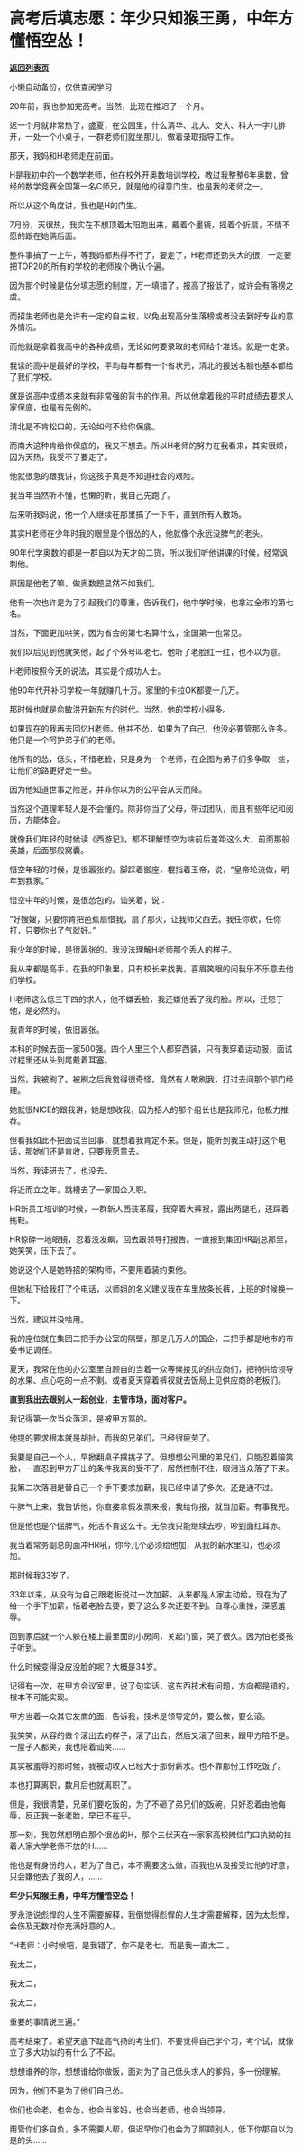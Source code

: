 # 高考后填志愿：年少只知猴王勇，中年方懂悟空怂！

[**返回列表页**](/gzh/记忆承载3)

小懒自动备份，仅供查阅学习

20年前，我也参加完高考。当然，比现在推迟了一个月。

  

迟一个月就非常热了，盛夏，在公园里，什么清华、北大、交大、科大一字儿排开，一处一个小桌子，一群老师们就坐那儿，做着录取指导工作。

  

那天，我妈和H老师走在前面。

  

H是我初中的一个数学老师，他在校外开奥数培训学校，教过我整整6年奥数，曾经的数学竞赛全国第一名C师兄，就是他的得意门生，也是我的老师之一。

  

所以从这个角度讲，我也是H的门生。

  

7月份，天很热，我实在不想顶着太阳跑出来，戴着个墨镜，摇着个折扇，不情不愿的跟在她俩后面。

  

整件事搞了一上午，等我妈都热得不行了，要走了，H老师还劲头大的很，一定要把TOP20的所有的学校的老师挨个确认个遍。

  

因为那个时候是估分填志愿的制度，万一填错了，报高了报低了，或许会有落榜之虞。

  

而招生老师也是允许有一定的自主权，以免出现高分生落榜或者没去到好专业的意外情况。

  

而他就是拿着我高中的各种成绩，无论如何要录取的老师给个准话。就是一定录。

  

我读的高中是最好的学校，平均每年都有一个省状元，清北的报送名额也基本都给了我们学校。

  

就是说高中成绩本来就有非常强的背书的作用。所以他拿着我的平时成绩去要求人家保底，也是有先例的。

  

清北是不肯松口的，无论如何不给你保底。

  

而南大这种肯给你保底的，我又不想去。所以H老师的努力在我看来，其实很烦，因为天热，我受不了要走了。

  

他就很急的跟我讲，你这孩子真是不知道社会的艰险。

  

我当年当然听不懂，也懒的听，我自己先跑了。

  

后来听我妈说，他一个人继续在那里搞了一下午，直到所有人散场。

  

其实H老师在少年时我的眼里是个很怂的人，他就像个永远没脾气的老头。

  

90年代学奥数的都是一群自以为天才的二货，所以我们听他讲课的时候，经常讽刺他。

  

原因是他老了嘛，做奥数题显然不如我们。

  

他有一次也许是为了引起我们的尊重，告诉我们，他中学时候，也拿过全市的第七名。

  

当然，下面更加哄笑，因为省会的第七名算什么，全国第一也常见。

  

我们以后见到他就笑他，起了个外号叫老七。他听了老脸红一红，也不以为意。

  

H老师按照今天的说法，其实是个成功人士。

  

他90年代开补习学校一年就赚几十万。家里的卡拉OK都要十几万。

  

那时候也就是俞敏洪开新东方的时代。当然，他的学校小得多。

  

如果现在的我再去回忆H老师。他并不怂，如果为了自己，他没必要管那么许多。他只是一个呵护弟子们的老师。

  

他所有的怂，低头，不惜老脸，只是身为一个老师，在企图为弟子们多争取一些，让他们的路更好走一些。

  

因为他知道世事之险恶，并非你以为的公平会从天而降。

  

当然这个道理年轻人是不会懂的。除非你当了父母，带过团队，而且有些年纪和阅历，方能体会。

  

就像我们年轻的时候读《西游记》，都不理解悟空为啥前后差距这么大，前面那般英雄，后面那般窝囊。

  

悟空年轻的时候，是很嚣张的。脚踩着御座，棍指着玉帝，说，“皇帝轮流做，明年到我家。”  

  

悟空中年的时候，是很怂包的。讪笑着，说：

“好嫂嫂，只要你肯把芭蕉扇借我，扇了那火，让我师父西去。我任你砍，任你打，只要你出了气就好。”

  

我少年的时候，是很嚣张的。我没法理解H老师那个丢人的样子。

  

我从来都是高手，在我的印象里，只有校长来找我，喜眉笑眼的问我乐不乐意去他们学校。

  

H老师这么低三下四的求人，他不嫌丢脸，我还嫌他丢了我的脸。所以，迁怒于他，是必然的。

  

我青年的时候，依旧嚣张。

  

本科的时候去面一家500强。四个人里三个人都穿西装，只有我穿着运动服，面试过程里还从头到尾戴着耳塞。

  

当然，我被刷了。被刷之后我觉得很奇怪，竟然有人敢刷我，打过去问那个部门经理。

  

她就很NICE的跟我讲，她是想收我，因为招人的那个组长也是我师兄，他极力推荐。

  

但看我如此不把面试当回事，就想着我肯定不来。但是，能听到我主动打这个电话，那她们还是肯收，只要我愿意去。

  

当然，我读研去了，也没去。  

  

将近而立之年，跳槽去了一家国企入职。

  

HR新员工培训的时候，一群新人西装革履，我穿着大裤衩，露出两腿毛，还踩着拖鞋。

  

HR惊碎一地眼镜，忍着没发飙，回去跟领导打报告。一直报到集团HR副总那里，她笑笑，压下去了。

  

她说这个人是她特招的架构师，不要用着装约束他。

  

但她私下给我打了个电话，以师姐的名义建议我在车里放条长裤，上班的时候换一下。

  

当然，建议并没啥用。

  

我的座位就在集团二把手办公室的隔壁，那是几万人的国企，二把手都是地市的市委书记调任。

  

夏天，我常在他的办公室里自顾自的当着一众等候接见的供应商们，把特供给领导的水果、点心吃的一点不剩。或者夏天穿着裤衩就去饭局上见供应商的老板们。

  

 **直到我出去跟别人一起创业，主管市场，面对客户。**  

  

我记得第一次当众落泪，是被甲方骂的。

  

他提的要求根本就是胡扯，而我的兄弟们，已经很疲劳了。

  

我要是自己一个人，早掀翻桌子撂挑子了。但想想公司里的弟兄们，只能忍着陪笑脸，一直忍到甲方开出的条件我真的受不了，居然控制不住，眼泪当众落了下来。

  

我第二次落泪是替自己一个手下要求加薪，我已经申请了多次。还是通不过。

  

牛脾气上来，我告诉他，你直接拿假发票来报，我给你报，就当加薪。有事我兜。

  

但是他也是个倔脾气，死活不肯这么干。无奈我只能继续去吵，吵到面红耳赤。

  

我当着常务副总的面冲HR吼，你今儿个必须给他加，从我的薪水里扣，也必须加。

  

那时候我33岁了。

  

33年以来，从没有为自己跟老板说过一次加薪，从来都是人家主动给。现在为了给一个手下加薪，恬着老脸去要，要了这么多次还要不到。自尊心重挫，深感羞辱。

  

回到家后就一个人躲在楼上最里面的小房间，关起门窗，哭了很久。因为怕老婆孩子听到。  

  

什么时候变得没皮没脸的呢？大概是34岁。

  

记得有一次，在甲方会议室里，说了句实话，这东西技术有问题，方向都是错的，根本不可能实现。

  

甲方当着一众其它友商的面，告诉我，技术是领导定的，要么做，要么滚。

  

我笑笑，从容的做个滚出去的样子，滚了出去，然后又滚了回来，跟甲方陪不是。一屋子人都笑，我也陪着讪笑......

  

其实被羞辱的那时候，我被动收入已经大于那份薪水。也不靠那份工作吃饭了。

  

本也打算离职，数月后也就离职了。

  

但是，我很清楚，兄弟们要吃饭的，为了不砸了弟兄们的饭碗，只好忍着由他侮辱，反正我一张老脸，早已不在乎。

  

那一刻，我忽然想明白那个很怂的H，那个三伏天在一家家高校摊位门口执拗的拉着人家大学老师不放的H......

  

他也是有身份的人，若为了自己，本不需要这么做，而我也从没接受过他的好意，只会嫌他丢了我的人，......

  

 **年少只知猴王勇，中年方懂悟空怂！**

  

罗永浩说彪悍的人生不需要解释，我倒觉得彪悍的人生才需要解释，因为太彪悍，会伤及无数对你充满好意的人。

  

“H老师：小时候吧，是我错了。你不是老七，而是我一直太二 。

我太二，

我太二，

我太二，

重要的事情说三遍。”  

  

高考结束了。希望天底下趾高气扬的考生们，不要觉得自己学个习，考个试，就像立了多大功似的有什么了不起。

  

想想谁养的你，想想谁给你做饭，面对为了自己低头求人的爹妈，多一份理解。

  

因为，他们不是为了他们自己怂。

  

你们也会老，也会怂，也会当爹妈，也会当老师，也会当领导。

  

甭管你们多自负，多不需要人帮，但迟早你们也会为了照顾别人，低下你那自以为是的头......

